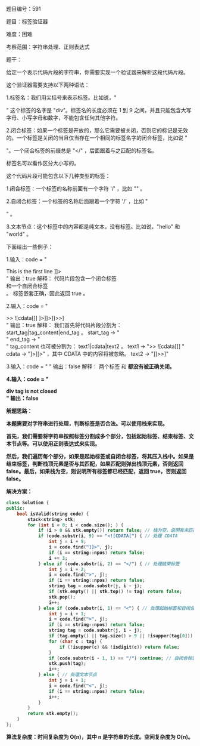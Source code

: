题目编号：591

题目：标签验证器

难度：困难

考察范围：字符串处理、正则表达式

题干：

给定一个表示代码片段的字符串，你需要实现一个验证器来解析这段代码片段。

这个验证器需要支持以下两种语法：

1.标签名：我们用尖括号来表示标签。比如说，"<div>" 这个标签的名字是 "div"。标签名的长度必须在 1 到 9 之间，并且只能包含大写字母、小写字母和数字，不能包含任何其他字符。

2.闭合标签：如果一个标签是开放的，那么它需要被关闭，否则它的标记是无效的。一个标签是关闭的当且仅当存在一个相同的标签名字的闭合标签，比如说 "</div>"。一个闭合标签的前缀总是 "</" ，后面跟着与之匹配的标签名。

标签名可以看作区分大小写的。

这个代码片段可能包含以下几种类型的标签：

1.闭合标签：一个标签的名称前面有一个字符 '/' ，比如 "</div>" 。

2.自闭合标签：一个标签的名称后面跟着一个字符 '/' ，比如 "<div/>" 。

3.文本节点：这个标签中的内容都是纯文本，没有标签。比如说，"hello" 和 "world" 。

下面给出一些例子：

1.输入：code = "<DIV>This is the first line <![CDATA[<div>]]></DIV>"
  输出：true
  解释： 
  代码片段包含一个闭合标签 <DIV> 和一个自闭合标签 <div/> 。 
  标签嵌套正确，因此返回 true 。

2.输入：code = "<DIV>>>  ![cdata[]] <![CDATA[<div>]>]]>]]>>]</DIV>"
  输出：true
  解释：
  我们首先将代码片段分割为： start_tag|tag_content|end_tag 。
  start_tag -> "<DIV>"
  end_tag -> "</DIV>"
  tag_content 也可被分割为： text1|cdata|text2 。
  text1 -> ">>  ![cdata[]] "
  cdata -> "<![CDATA[<div>]>]]>" ，其中 CDATA 中的内容将被忽略。
  text2 -> "]]>>]"
  
3.输入：code = "<A>  <B> </A>   </B>"
  输出：false
  解释：
  两个标签 <A> 和 <B> 都没有被正确关闭。

4.输入：code = "<DIV>  div tag is not closed  <DIV>"
  输出：false

解题思路：

本题需要对字符串进行处理，判断标签是否合法。可以使用栈来实现。

首先，我们需要将字符串按照标签分割成多个部分，包括起始标签、结束标签、文本节点等。可以使用正则表达式来实现。

然后，我们遍历每个部分，如果是起始标签或自闭合标签，将其压入栈中。如果是结束标签，判断栈顶元素是否与其匹配，如果匹配则弹出栈顶元素，否则返回 false。最后，如果栈为空，则说明所有标签都已经匹配，返回 true，否则返回 false。

解决方案：

```cpp
class Solution {
public:
    bool isValid(string code) {
        stack<string> stk;
        for (int i = 0; i < code.size(); ) {
            if (i > 0 && stk.empty()) return false; // 栈为空，说明有未匹配的标签
            if (code.substr(i, 9) == "<![CDATA[") { // 处理 CDATA
                int j = i + 9;
                i = code.find("]]>", j);
                if (i == string::npos) return false;
                i += 3;
            } else if (code.substr(i, 2) == "</") { // 处理结束标签
                int j = i + 2;
                i = code.find(">", j);
                if (i == string::npos) return false;
                string tag = code.substr(j, i - j);
                if (stk.empty() || stk.top() != tag) return false;
                stk.pop();
                i++;
            } else if (code.substr(i, 1) == "<") { // 处理起始标签和自闭合标签
                int j = i + 1;
                i = code.find(">", j);
                if (i == string::npos) return false;
                string tag = code.substr(j, i - j);
                if (tag.empty() || tag.size() > 9 || !isupper(tag[0])) return false;
                for (char c : tag) {
                    if (!isupper(c) && !isdigit(c)) return false;
                }
                if (code.substr(i - 1, 1) == "/") continue; // 自闭合标签
                stk.push(tag);
                i++;
            } else { // 处理文本节点
                int j = i + 1;
                i = code.find("<", j);
                if (i == string::npos) return false;
                i++;
            }
        }
        return stk.empty();
    }
};
```

算法复杂度：时间复杂度为 O(n)，其中 n 是字符串的长度。空间复杂度为 O(n)。